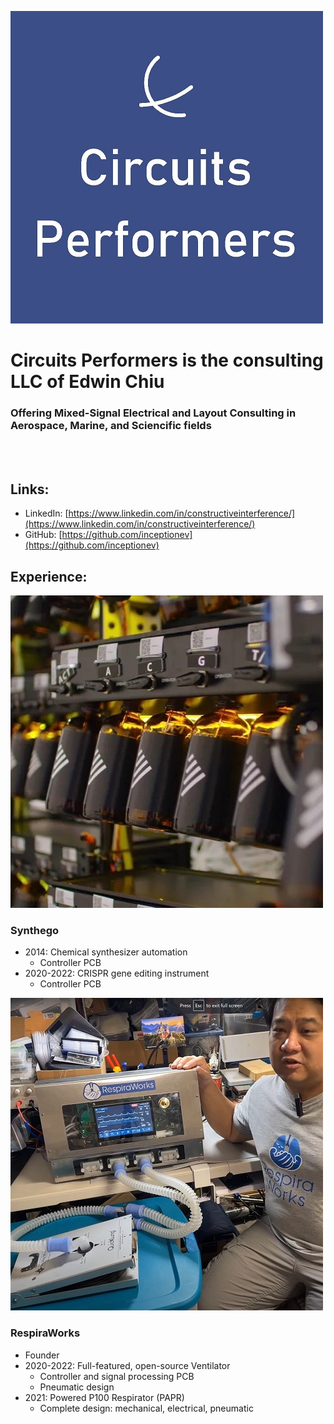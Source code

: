 ![I'm Edwin and I'm an Underwater Circuits Performer](images/500px-CircuitsPerformers.jpg)
# Circuits Performers is the consulting LLC of Edwin Chiu
### Offering Mixed-Signal Electrical and Layout Consulting in Aerospace, Marine, and Sciencific fields

<br>
<br>

## Links:
- LinkedIn: [https://www.linkedin.com/in/constructiveinterference/](https://www.linkedin.com/in/constructiveinterference/)
- GitHub: [https://github.com/inceptionev](https://github.com/inceptionev)

## Experience:

![Synthego](images/500px-Synthego.jpg)
### Synthego
- 2014: Chemical synthesizer automation
  - Controller PCB
- 2020-2022: CRISPR gene editing instrument
  - Controller PCB

![RespiraWorks](images/500px-RespiraWorks.jpg)
### RespiraWorks
- Founder
- 2020-2022: Full-featured, open-source Ventilator
  - Controller and signal processing PCB
  - Pneumatic design
- 2021: Powered P100 Respirator (PAPR)
  - Complete design: mechanical, electrical, pneumatic


